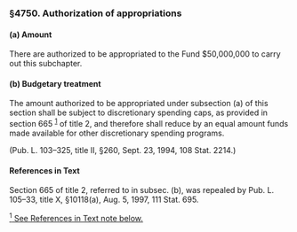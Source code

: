 ### §4750. Authorization of appropriations ###

#### (a) Amount ####

There are authorized to be appropriated to the Fund $50,000,000 to carry out this subchapter.

#### (b) Budgetary treatment ####

The amount authorized to be appropriated under subsection (a) of this section shall be subject to discretionary spending caps, as provided in section 665 <sup><a href="#4750_1_target" name="4750_1">1</a></sup> of title 2, and therefore shall reduce by an equal amount funds made available for other discretionary spending programs.

(Pub. L. 103–325, title II, §260, Sept. 23, 1994, 108 Stat. 2214.)

#### References in Text ####

Section 665 of title 2, referred to in subsec. (b), was repealed by Pub. L. 105–33, title X, §10118(a), Aug. 5, 1997, 111 Stat. 695.

[<sup>1</sup> See References in Text note below.](#4750_1)